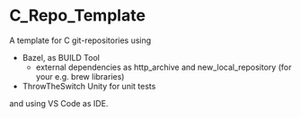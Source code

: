 # C_Repo_Template

A template for C git-repositories using
  - Bazel, as BUILD Tool
    - external dependencies as http_archive and new_local_repository (for your e.g. brew libraries)
  - ThrowTheSwitch Unity for unit tests
  
and using VS Code as IDE.
   
